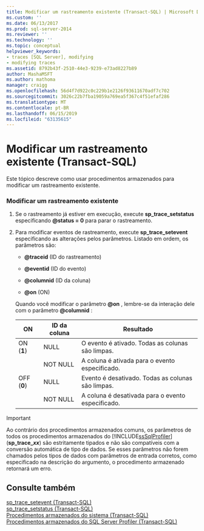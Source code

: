 ```yaml
---
title: Modificar um rastreamento existente (Transact-SQL) | Microsoft Docs
ms.custom: ''
ms.date: 06/13/2017
ms.prod: sql-server-2014
ms.reviewer: ''
ms.technology: ''
ms.topic: conceptual
helpviewer_keywords:
- traces [SQL Server], modifying
- modifying traces
ms.assetid: 8792b43f-2510-44e3-9239-e73ad8227b89
author: MashaMSFT
ms.author: mathoma
manager: craigg
ms.openlocfilehash: 56d4f7d922c0c229b1e2126f93611670adf7c702
ms.sourcegitcommit: 3026c22b7fba19059a769ea5f367c4f51efaf286
ms.translationtype: MT
ms.contentlocale: pt-BR
ms.lasthandoff: 06/15/2019
ms.locfileid: "63135615"
---
```

# <a name="modify-an-existing-trace-transact-sql"></a>Modificar um rastreamento existente (Transact-SQL)
  Este tópico descreve como usar procedimentos armazenados para modificar um rastreamento existente.  
  
### <a name="to-modify-an-existing-trace"></a>Modificar um rastreamento existente  
  
1.  Se o rastreamento já estiver em execução, execute **sp_trace_setstatus** especificando **@status = 0** para parar o rastreamento.  
  
2.  Para modificar eventos de rastreamento, execute **sp_trace_setevent** especificando as alterações pelos parâmetros. Listado em ordem, os parâmetros são:  
  
    -   **@traceid** (ID do rastreamento)  
  
    -   **@eventid** (ID do evento)  
  
    -   **@columnid** (ID da coluna)  
  
    -   **@on** (ON)  
  
     Quando você modificar o parâmetro **@on** , lembre-se da interação dele com o parâmetro **@columnid** :  
  
    |ON|ID da coluna|Resultado|  
    |--------|---------------|------------|  
    |ON (**1**)|NULL|O evento é ativado. Todas as colunas são limpas.|  
    ||NOT NULL|A coluna é ativada para o evento especificado.|  
    |OFF (**0**)|NULL|Evento é desativado. Todas as colunas são limpas.|  
    ||NOT NULL|A coluna é desativada para o evento especificado.|  
  
> [!IMPORTANT]
>  Ao contrário dos procedimentos armazenados comuns, os parâmetros de todos os procedimentos armazenados do [!INCLUDE[ssSqlProfiler](../../includes/sssqlprofiler-md.md)] (<strong>sp_trace_*xx*</strong>) são estritamente tipados e não são compatíveis com a conversão automática de tipo de dados. Se esses parâmetros não forem chamados pelos tipos de dados com parâmetros de entrada corretos, como especificado na descrição do argumento, o procedimento armazenado retornará um erro.  

## <a name="see-also"></a>Consulte também  
 [sp_trace_setevent &#40;Transact-SQL&#41;](/sql/relational-databases/system-stored-procedures/sp-trace-setevent-transact-sql)   
 [sp_trace_setstatus &#40;Transact-SQL&#41;](/sql/relational-databases/system-stored-procedures/sp-trace-setstatus-transact-sql)   
 [Procedimentos armazenados do sistema &#40;Transact-SQL&#41;](/sql/relational-databases/system-stored-procedures/system-stored-procedures-transact-sql)   
 [Procedimentos armazenados do SQL Server Profiler &#40;Transact-SQL&#41;](/sql/relational-databases/system-stored-procedures/sql-server-profiler-stored-procedures-transact-sql)  
  
  
